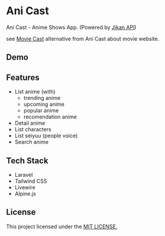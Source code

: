 # Ani Cast
Ani Cast - Anime Shows App. (Powered by [Jikan API](https://docs.api.jikan.moe/))

see [Movie Cast](http://movie-cast.herokuapp.com) alternative from Ani Cast about movie website.

## Demo

## Features
- List anime (with)
    - trending anime
    - upcoming anime
    - popular anime
    - recomendation anime
- Detail anime
- List characters
- List seiyuu (people voice)
- Search anime

## Tech Stack
- Laravel
- Tailwind CSS
- Livewire
- Alpine.js

## License
This project licensed under the [MIT LICENSE.]()

